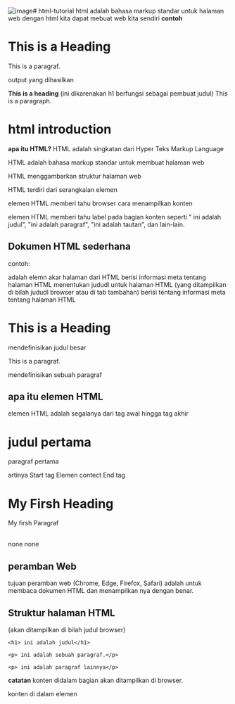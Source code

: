 ![image](https://github.com/user-attachments/assets/22469a02-3a61-43b9-84b1-88410b668fa9)# html-tutorial
html adalah bahasa markup standar untuk halaman web
dengan html kita dapat mebuat web kita sendiri
**contoh**
<!DOCTYPE html

<html>

<head>
 
<title>Page Title</title>

</head>

<h1>This is a Heading</h1>

<p>This is a paragraf.</p>

</body>

</html>

 output yang dihasilkan
 
**This is a heading**
 (ini dikarenakan h1 berfungsi sebagai pembuat judul)
This is a paragraph.

# html introduction 
**apa itu HTML?**
HTML adalah singkatan dari Hyper Teks Markup Language

HTML adalah bahasa markup standar untuk membuat halaman web

HTML menggambarkan struktur halaman web

HTML terdiri dari serangkaian elemen

elemen HTML memberi tahu browser cara menampilkan konten

elemen HTML memberi tahu label pada bagian konten seperti " ini adalah judul", "ini adalah paragraf", "ini adalah tautan", dan lain-lain. 

## Dokumen HTML sederhana ##
contoh:
<!DOCTYPE html mendefinisikan bahwa dokumn ini adalah dokumen HTML5

<html> adalah elemn akar halaman dari HTML

<head> berisi informasi meta tentang halaman HTML
  
<title>Page Title</title> menentukan jududl untuk halaman HTML (yang ditampilkan di bilah jududl browser atau di tab tambahan)

</head> berisi tentang informasi meta tentang halaman HTML

<h1>This is a Heading</h1> mendefinisikan judul besar

<p>This is a paragraf.</p> mendefinisikan sebuah paragraf

</body>
</html>

## apa itu elemen HTML ##
elemen HTML adalah segalanya dari tag awal hingga tag akhir

<h1> judul pertama </h1>
<p> paragraf pertama </p>

artinya 
Start tag                    Elemen contect                End tag
<h1>                         My Firsh Heading               </h1>

<p>                          My firsh Paragraf              </P>

<br>                         none                           none

## peramban Web ##
tujuan peramban web (Chrome, Edge, Firefox, Safari) adalah untuk membaca dokumen HTML dan menampilkan nya dengan benar. 

## Struktur halaman HTML ##
<kepala>
 
  <title> judul halaman </title> (akan ditampilkan di bilah judul browser)
  
</kepala>

<tubuh>
 
    <h1> ini adalah judul</h1>
    
    <p> ini adalah sebuah paragraf.</p>
    
    <p> ini adalah paragraf lainnya</p>
    
</tubuh>

**catatan**
konten didalam bagian <body> akan ditampilkan di browser.

konten di dalam elemen <title> akan ditampilkan di bilah judul browser atau di tab halaman. 

# Editor HTML #
Editor teks sederhana adalah semua hal yang diperlukan ketika mempelajari HTML. 

Pelajari HTML Menggunakan Notepad atau TextEdit
Halaman web dapat dibuat dan dimodifikasi menggunakan editor HTML profesional.

Namun, untuk mempelajari HTML kami merekomendasikan editor teks sederhana seperti Notepad (PC) atau TextEdit (Mac).

Kami percaya bahwa menggunakan editor teks sederhana adalah cara yang baik untuk mempelajari HTML.

Ikuti langkah-langkah di bawah ini untuk membuat halaman web pertama Anda dengan Notepad atau TextEdit.

**Langkah 1: Buka Notepad (PC)**
Windows 8 atau lebih baru:

Buka Layar Awal (simbol jendela di kiri bawah layar). Ketik Notepad .

Windows 7 atau versi sebelumnya:

Buka Start > Program > Aksesoris > Notepad

**Langkah 1: Buka TextEdit (Mac)**
Buka Finder > Aplikasi > TextEdit

Ubah juga beberapa preferensi agar aplikasi dapat menyimpan file dengan benar. Di Preferensi > Format > pilih "Teks Biasa"

Lalu pada bagian "Buka dan Simpan", centang kotak yang bertuliskan "Tampilkan berkas HTML sebagai kode HTML dan bukan teks yang diformat".

Lalu buka dokumen baru untuk meletakkan kode.

**Langkah 2: Tulis Beberapa HTML**
Tulis atau salin kode HTML berikut ke Notepad:
<!DOCTYPE html>
<html>
<body>

<h1>My First Heading</h1>

<p>My first paragraph.</p>

</body>
</html>

**Langkah 3: Simpan Halaman HTML**
Simpan berkas di komputer. Pilih File > Simpan sebagai di menu Notepad.

Beri nama file "index.htm" dan atur pengkodean ke UTF-8 (yang merupakan pengkodean yang disukai untuk file HTML).

tip: dapat menggunakan .htm atau .html sebagai ekstensi file. tidak ada perbedaan. 

**Langkah 4: Lihat Halaman HTML di Browser Anda**
Buka berkas HTML yang disimpan di peramban favorit (klik dua kali pada berkas tersebut, atau klik kanan - dan pilih "Buka dengan").

Hasilnya akan terlihat seperti ini:
**My Firsh Heading**
My firsh Paragraf

# contoh dasar HTML # 
## Dokumen HTMLM ##
Semua dokumen HTML harus dimulai dengan deklarasi tipe dokumen: <!DOCTYPE html>.

Dokumen HTML itu sendiri dimulai dengan <html>dan diakhiri dengan </html>.

Bagian yang terlihat dari dokumen HTML berada di antara <body>dan </body>.

CONTOH:
<!DOCTYPE html>
<html>
<body>

<h1>My First Heading</h1>
<p>My first paragraph.</p>

</body>
</html>


OUTPUT 
**My First Heading**
My First paragraf


**Deklarasi <!DOCTYPE>**
Deklarasi tersebut <!DOCTYPE>mewakili jenis dokumen, dan membantu browser menampilkan halaman web dengan benar.

Itu hanya boleh muncul satu kali, di bagian atas halaman (sebelum tag HTML apa pun).

Deklarasi <!DOCTYPE>tidak peka huruf besar/kecil.

Deklarasi <!DOCTYPE>untuk HTML5 adalah:

**<!DOCTYPE html>**

## Judul HTML ## 

Judul HTML didefinisikan dengan tag <h1>to <h6>.

<h1>mendefinisikan judul yang paling penting. <h6>mendefinisikan judul yang paling tidak penting: 

Contoh
<h1>This is heading 1</h1>
<h2>This is heading 2</h2>
<h3>This is heading 3</h3>
<h4>This is heading 4</h4>
<h5>This is heading 5</h5>
<h6>This is heading 6</h6>

</body>
</html>

output 
# This is heading 1 #
## This is heading 2 ##
### This is heading 3 ###
#### This is heading 4 ####
##### This is heading 5 #####
###### This is heading 6 ######

# Paragraf HTML #
Paragraf HTML didefinisikan dengan <p>tag:

Contoh
<p>This is a paragraph.</p>
<p>This is another paragraph.</p>

output
This is a paragraph

This is another paragraph. 

# Tautan HTML #
Tautan HTML didefinisikan dengan <a>tag:

Contoh
<a href="https://www.w3schools.com">This is a link</a>

output 
HTML Links

HTML links are defined with the a tag:

This is a link

Tujuan tautan ditetapkan dalam hrefatribut. 

Atribut digunakan untuk memberikan informasi tambahan tentang elemen HTML.


# Gambar HTML #
Gambar HTML didefinisikan dengan <img>tag.

File sumber ( src), teks alternatif ( alt), width, dan heightdisediakan sebagai atribut:

Contoh
<img src="w3schools.jpg" alt="W3Schools.com" width="104" height="142">

output 
HTML Images
HTML images are defined with the img tag:
## berserta gambar w3school ##


Cara Melihat Sumber HTML
Pernahkah Anda melihat halaman Web dan bertanya-tanya, "Hei! Bagaimana mereka melakukannya?"

Lihat Kode Sumber HTML:
Klik CTRL + U di halaman HTML, atau klik kanan pada halaman dan pilih "Lihat Sumber Halaman". Ini akan membuka tab baru yang berisi kode sumber HTML halaman tersebut.

Periksa Elemen HTML:
Klik kanan pada elemen (atau area kosong), dan pilih "Periksa" untuk melihat elemen apa saja yang ada (Anda akan melihat HTML dan CSS). Anda juga dapat mengedit HTML atau CSS secara langsung di panel Elemen atau Gaya yang terbuka.


# Elemen HTML #
elemen HTML didefinisikan oleh tag awal, beberapa konten, dan tag akhir. 
 
## elemen HTML adalah segalanya dari tag awal hingga tag akhir:*

<tagname> konten ada disini... </tagname>

contoh beberapa elemen HTML:

< h1 > Judul Pertamaku < /h1 >

< p > Paragraf pertama saya. < /p >

## Start tag	   Element content      	End tag
   <h1>	        My First Heading	     </h1>
   <p>	         My first paragraph.	  </p>
   <br>        	none	                 none

Catatan: Beberapa elemen HTML tidak memiliki konten (seperti elemen <br>). Elemen-elemen ini disebut elemen kosong. Elemen kosong tidak memiliki tag penutup!

## Elemen HTML Bersarang ##
Elemen HTML dapat bersarang (ini berarti suatu elemen dapat berisi elemen lain).

Semua dokumen HTML terdiri dari elemen-elemen HTML yang bertingkat.

Contoh berikut berisi empat elemen HTML ( <html>, <body>, <h1> dan <p>):

Contoh
<!DOCTYPE html>
<html>
<body>

<h1>My First Heading</h1>
<p>My first paragraph.</p>

</body>
</html>

output
## My Firsh Heading ##
My firsh paragraph

Contoh Dijelaskan
Elemen tersebut <html>merupakan elemen akar dan mendefinisikan keseluruhan dokumen HTML.

Ia memiliki tag awal <html>dan tag akhir </html>.

Kemudian di dalam <html>elemen tersebut ada <body> elemen:

<body>

<h1>My First Heading</h1>
<p>My first paragraph.</p>

</body>
Elemen <body>mendefinisikan isi dokumen.

Ia memiliki tag awal <body>dan tag akhir </body>.

Kemudian, di dalam <body>elemen tersebut ada dua elemen lainnya: <h1>dan <p>:

<h1>My First Heading</h1>
<p>My first paragraph.</p>
Elemen ini <h1>mendefinisikan sebuah judul.

Ini memiliki tag awal <h1>dan tag akhir </h1>:

<h1>My First Heading</h1>
Elemen <p>mendefinisikan sebuah paragraf.

Ini memiliki tag awal <p>dan tag akhir </p>:

<p>My first paragraph.</p>

## Jangan Pernah Melewatkan Tag Akhir ##
Beberapa elemen HTML akan ditampilkan dengan benar, bahkan jika Anda lupa tag penutup:

Contoh
<html>
<body>

<p>This is a paragraph
<p>This is a paragraph

</body>
</html>

output

This is a paragraph.

This is a paragraph.

Namun, jangan pernah mengandalkan ini! Hasil yang tidak diharapkan dan kesalahan dapat terjadi jika Anda lupa tag penutup!

## Elemen HTML Kosong ##
Elemen HTML tanpa konten disebut elemen kosong.

Tag ini <br> mendefinisikan jeda baris, dan merupakan elemen kosong tanpa tag penutup:

Contoh
<p>This is a <br> paragraph with a line break.</p>

output
This is a
paragraph with a line break.

## HTML tidak peka huruf besar/kecil ##
Tag HTML tidak peka huruf besar/kecil: <P>artinya sama dengan <p>.

Standar HTML tidak mengharuskan tag huruf kecil, tetapi W3C merekomendasikan huruf kecil dalam HTML, dan menuntut huruf kecil untuk jenis dokumen yang lebih ketat seperti XHTML.

### Di W3Schools kami selalu menggunakan nama tag huruf kecil. ###

## Referensi Tag HTML ##
Referensi tag W3Schools berisi informasi tambahan tentang tag ini dan atributnya.

###             Tag	Description ###
<html>	         Defines the root of an HTML document
<body>         	Defines the document's body
<h1> to <h6>   	Defines HTML headings


# Atribut HTML #
 Atribut HTML menyediakan informasi tambahan tentang elemen HTML.

## Atribut HTML
  Semua elemen HTML dapat memiliki atribut

  Atribut menyediakan informasi tambahan tentang elemen
  
  Atribut selalu ditentukan di tag awal
  
  Atribut biasanya datang dalam pasangan nama/nilai seperti: nama="nilai"
  
## Atribut href

Tag ini <a>mendefinisikan hyperlink. hrefAtribut menentukan URL halaman yang dituju oleh tautan tersebut:

Contoh
<a href="https://www.w3schools.com">Visit W3Schools</a>

OUTPUT

 The href Attribute
HTML links are defined with the a tag. The link address is specified in the href attribute:

Visit W3Schools

## Atribut src
Tag <img>ini digunakan untuk menyematkan gambar di halaman HTML. srcAtribut menentukan jalur ke gambar yang akan ditampilkan:

Contoh
<img src="img_girl.jpg">

OUTPUT

The src Attribute
HTML images are defined with the img tag, and the filename of the image source is specified in the src attribute:

Beserta foto seorang perempuan yang menghadap ke belakang


Ada dua cara untuk menentukan URL dalam src atribut:

1. URL Absolut - Tautan ke gambar eksternal yang dihosting di situs web lain. Contoh: src="https://www.w3schools.com/images/img_girl.jpg" .

Catatan: Gambar eksternal mungkin memiliki hak cipta. Jika Anda tidak memperoleh izin untuk menggunakannya, Anda mungkin melanggar undang-undang hak cipta. Selain itu, Anda tidak dapat mengontrol gambar eksternal; gambar tersebut dapat dihapus atau diubah secara tiba-tiba.

2. URL Relatif - Tautan ke gambar yang dihosting di dalam situs web. Di sini, URL tidak menyertakan nama domain. Jika URL dimulai tanpa garis miring, URL akan relatif terhadap halaman saat ini. Contoh: src="img_girl.jpg". Jika URL dimulai dengan garis miring, URL akan relatif terhadap domain. Contoh: src="/images/img_girl.jpg".

Kiat: Sebaiknya gunakan URL relatif. URL tersebut tidak akan rusak jika Anda mengubah domain.

## Atribut lebar dan tinggi
Tag <img>juga harus berisi atribut widthdan height, yang menentukan lebar dan tinggi gambar (dalam piksel):

Contoh
<img src="img_girl.jpg" width="500" height="600">

output
Width and Height Attributes
The width and height attributes of the img tag, defines the width and height of the image:
dengan perempuan yang mengahadap kebelakang

## Atribut alt
Atribut yang diperlukan altuntuk <img> tag menentukan teks alternatif untuk gambar, jika gambar tersebut tidak dapat ditampilkan karena suatu alasan. Hal ini dapat disebabkan oleh koneksi yang lambat, atau kesalahan pada srcatribut, atau jika pengguna menggunakan pembaca layar.

Contoh
<img src="img_girl.jpg" alt="Girl with a jacket">

output
The alt Attribute
The alt attribute should reflect the image content, so users who cannot see the image get an understanding of what the image contains: 
dengan seorang perempuan yang menghadap kebelakang


Contoh
Lihat apa yang terjadi jika kita mencoba menampilkan gambar yang tidak ada:

<img src="img_typo.jpg" alt="Girl with a jacket">

output
(foto tidak muncul) Girl with a jacket
If we try to display an image that does not exist, the value of the alt attribute will be displayed instead.

## Atribut gaya
Atribut styledigunakan untuk menambahkan gaya ke suatu elemen, seperti warna, font, ukuran, dan lainnya.

Contoh
<p style="color:red;">This is a red paragraph.</p>

output
The style Attribute
The style attribute is used to add styles to an element, such as color:

This is a red paragraph. (tulisan berwarna merah)


## Atribut lang
Anda harus selalu menyertakan langatribut di dalam <html>tag, untuk menyatakan bahasa halaman Web. Hal ini dimaksudkan untuk membantu mesin pencari dan browser.

Contoh berikut menentukan bahasa Inggris sebagai bahasa:

<!DOCTYPE html>
<html lang="en">
<body>
...
</body>
</html>

Kode negara juga dapat ditambahkan ke kode bahasa dalam lang atribut. Jadi, dua karakter pertama menentukan bahasa halaman HTML, dan dua karakter terakhir menentukan negara.

Contoh berikut menentukan bahasa Inggris sebagai bahasa dan Amerika Serikat sebagai negara:

<!DOCTYPE html>
<html lang="en-US">
<body>
...
</body>
</html>

## Judul Atribut
Atribut titlemendefinisikan beberapa informasi tambahan tentang suatu elemen.

Nilai atribut judul akan ditampilkan sebagai keterangan alat saat Anda mengarahkan kursor ke elemen tersebut:

Contoh
<p title="I'm a tooltip">This is a paragraph.</p>

output
The title Attribute
Mouse over this paragraph, to display the title attribute as a tooltip.

## Disarankan: Selalu menggunakan atribut huruf kecil
Standar HTML tidak memerlukan nama atribut huruf kecil.

Atribut judul (dan semua atribut lainnya) dapat ditulis dengan huruf besar atau kecil seperti title atau TITLE .

Namun, W3C merekomendasikan atribut huruf kecil dalam HTML, dan menuntut atribut huruf kecil untuk tipe dokumen yang lebih ketat seperti XHTML.

Di W3Schools kami selalu menggunakan nama atribut huruf kecil.

## Disarankan: Selalu Kutip Nilai Atribut
Standar HTML tidak memerlukan tanda kutip di sekitar nilai atribut.

Namun, W3C merekomendasikan tanda kutip dalam HTML, dan menuntut tanda kutip untuk tipe dokumen yang lebih ketat seperti XHTML.

Bagus:
<a href="https://www.w3schools.com/html/">Visit our HTML tutorial</a>
Buruk:
<a href=https://www.w3schools.com/html/>Visit our HTML tutorial</a>
Terkadang Anda harus menggunakan tanda kutip. Contoh ini tidak akan menampilkan atribut judul dengan benar, karena mengandung spasi:

Contoh
<p title=Description of W3Schools>

 output

 About W3Schools
You cannot omit quotes around an attribute value if the value contains spaces.

If you move the mouse over the paragraph above, your browser will only display the first word from the title.


### Di W3Schools kami selalu menggunakan tanda kutip di sekitar nilai atribut.

### Tanda kutip tunggal atau ganda?
Tanda kutip ganda di sekitar nilai atribut adalah yang paling umum dalam HTML, tetapi tanda kutip tunggal juga dapat digunakan.

Dalam beberapa situasi, ketika nilai atribut itu sendiri berisi tanda kutip ganda, maka perlu menggunakan tanda kutip tunggal:

<p title='John "ShotGun" Nelson'>
Atau sebaliknya:

<p title="John 'ShotGun' Nelson">


output

Single or Double Quotes?
In some situations, when the attribute value itself contains double quotes, it is necessary to use single quotes:

Move your mouse over the paragraphs below to see the effect:

John with double quotes

John with single quotes

# Judul HTML

Judul HTML adalah judul atau subjudul yang ingin ditampilkan di halaman web.

Contoh
# Heading 1
## Heading 2
### Heading 3
#### Heading 4
##### Heading 5
###### Heading 6

coding 
<!DOCTYPE html>
<html>
<body>

<h1>Heading 1</h1>
<h2>Heading 2</h2>
<h3>Heading 3</h3>
<h4>Heading 4</h4>
<h5>Heading 5</h5>
<h6>Heading 6</h6>

</body>
</html>

output
# Heading 1
## Heading 2
### Heading 3
#### Heading 4
##### Heading 5
###### Heading 6

# Judul HTML
Judul HTML didefinisikan dengan tag <h1>to <h6>.

<h1>mendefinisikan judul yang paling penting. <h6>mendefinisikan judul yang paling tidak penting.

Contoh
<h1>Heading 1</h1>
<h2>Heading 2</h2>
<h3>Heading 3</h3>
<h4>Heading 4</h4>
<h5>Heading 5</h5>
<h6>Heading 6</h6>
Catatan: Peramban secara otomatis menambahkan spasi (margin) sebelum dan sesudah judul.


output

# Heading 1
## Heading 2
### Heading 3
#### Heading 4
##### Heading 5
###### Heading 6

# Judul Itu Penting
Mesin pencari menggunakan judul untuk mengindeks struktur dan konten halaman web.

Pengguna sering kali membaca sekilas halaman berdasarkan judulnya. Penting untuk menggunakan judul guna menunjukkan struktur dokumen.

<h1>Judul harus digunakan untuk judul utama, diikuti oleh <h2>judul-judul, lalu yang kurang penting <h3>, dan seterusnya.

Catatan: Gunakan judul HTML hanya untuk judul. Jangan gunakan judul untuk membuat teks BESAR atau tebal .

# Judul yang lebih besar
Setiap judul HTML memiliki ukuran default. Namun, Anda dapat menentukan ukuran untuk setiap judul dengan styleatribut, menggunakan properti CSS font-size:

Contoh
<h1 style="font-size:60px;">Heading 1</h1>

output
# Heading 1
You can change the size of a heading with the style attribute, using the font-size property.


# Paragraf HTML
Sebuah paragraf selalu dimulai pada baris baru dan biasanya berupa blok teks.



# Paragraf HTML
Elemen HTML <p>mendefinisikan sebuah paragraf.

Sebuah paragraf selalu dimulai pada baris baru, dan peramban secara otomatis menambahkan spasi (margin) sebelum dan sesudah paragraf.

Contoh
<p>This is a paragraph.</p>
<p>This is another paragraph.</p>

output
This is a paragraph.

This is a paragraph.

This is a paragraph


# Tampilan HTML
kita tidak dapat yakin bagaimana HTML akan ditampilkan.

Layar besar atau kecil, dan jendela yang diubah ukurannya akan menghasilkan hasil yang berbeda.

Dengan HTML, Anda tidak dapat mengubah tampilan dengan menambahkan spasi tambahan atau baris tambahan dalam kode HTML Anda.

Peramban akan secara otomatis menghapus spasi dan baris tambahan saat halaman ditampilkan:

Contoh
<p>
This paragraph
contains a lot of lines
in the source code,
but the browser
ignores it.
</p>

<p>
This paragraph
contains         a lot of spaces
in the source         code,
but the        browser
ignores it.
</p>

output 

This paragraph contains a lot of lines in the source code, but the browser ignores it.

This paragraph contains a lot of spaces in the source code, but the browser ignores it.

The number of lines in a paragraph depends on the size of the browser window. If you resize the browser window, the number of lines in this paragraph will change.

# Aturan Horizontal HTML
Tag ini <hr>mendefinisikan pemisah tematik pada halaman HTML, dan paling sering ditampilkan sebagai aturan horizontal.

Elemen ini <hr>digunakan untuk memisahkan konten (atau menentukan perubahan) di halaman HTML:

Contoh
<h1>This is heading 1</h1>
<p>This is some text.</p>
<hr>
<h2>This is heading 2</h2>
<p>This is some other text.</p>
<hr>

output 
# This is heading 1
This is some text.

## This is heading 2
This is some other text.

### This is heading 2
This is some other text.
Tag tersebut <hr>adalah tag kosong, artinya tidak memiliki tag akhir.

# Pemutusan Baris HTML
Elemen HTML <br>mendefinisikan jeda baris.

Gunakan <br>jika Anda menginginkan jeda baris (baris baru) tanpa memulai paragraf baru:

Contoh
<p>This is<br>a paragraph<br>with line breaks.</p>
Tag tersebut <br>adalah tag kosong, artinya tidak memiliki tag akhir.

output
This is
a paragraph
with line breaks.

# Masalah Puisi
Puisi ini akan ditampilkan dalam satu baris:

Contoh
<p>
  My Bonnie lies over the ocean.

  My Bonnie lies over the sea.

  My Bonnie lies over the ocean.

  Oh, bring back my Bonnie to me.
</p>

output

In HTML, spaces and new lines are ignored:

My Bonnie lies over the ocean. My Bonnie lies over the sea. My Bonnie lies over the ocean. Oh, bring back my Bonnie to me.


# Solusi - Elemen HTML <pre>
Elemen HTML <pre>mendefinisikan teks yang telah diformat sebelumnya.

Teks di dalam <pre>elemen ditampilkan dalam font dengan lebar tetap (biasanya Courier), dan mempertahankan spasi dan jeda baris:

Contoh
<pre>
  My Bonnie lies over the ocean.

  My Bonnie lies over the sea.

  My Bonnie lies over the ocean.

  Oh, bring back my Bonnie to me.
</pre>

output

The pre tag preserves both spaces and line breaks:

   My Bonnie lies over the ocean.

   My Bonnie lies over the sea.

   My Bonnie lies over the ocean.
   
   Oh, bring back my Bonnie to me.

# Gaya HTML

 Atribut HTML styledigunakan untuk menambahkan gaya ke suatu elemen, seperti warna, font, ukuran, dan lainnya.

Contoh
Aku Merah (warna merah

Aku Biru (warna biru)

# Aku Besar

# Atribut Gaya HTML
Mengatur gaya suatu elemen HTML, dapat dilakukan dengan styleatribut.

Atribut HTML stylememiliki sintaksis berikut:

<tagname style="property:value;">
Properti adalah properti CSS. Nilai adalah nilai CSS .


# Warna Latar Belakang
Properti CSS background-colormendefinisikan warna latar belakang untuk elemen HTML.

Contoh
Mengatur warna latar belakang halaman menjadi biru muda:

<body style="background-color:powderblue;">

<h1>This is a heading</h1>
<p>This is a paragraph.</p>

</body>

output
This is a heading
This is a paragraph.
(latar biru) 

Contoh
Mengatur warna latar belakang untuk dua elemen berbeda:

<body>

<h1 style="background-color:powderblue;">This is a heading</h1>
<p style="background-color:tomato;">This is a paragraph.</p>

</body>

output
# This is a heading (warna biru)
This is a paragraph.(warna oren)
# Warna Teks
Properti CSS colormendefinisikan warna teks untuk elemen HTML:

Contoh
<h1 style="color:blue;">This is a heading</h1>
<p style="color:red;">This is a paragraph.</p>

output
 # This is a heading (warna biru)
This is a paragraph. (warna merah)

# Huruf
Properti CSS font-familymendefinisikan font yang akan digunakan untuk elemen HTML:

Contoh
<h1 style="font-family:verdana;">This is a heading</h1>
<p style="font-family:courier;">This is a paragraph.</p>

output

# This is a heading
This is a paragraph.


# Ukuran Teks
Properti CSS font-sizemendefinisikan ukuran teks untuk elemen HTML:

Contoh
<h1 style="font-size:300%;">This is a heading</h1>
<p style="font-size:160%;">This is a paragraph.</p>

output
# This is a heading
This is a paragraph.


# Penyelarasan Teks
Properti CSS text-alignmendefinisikan perataan teks horizontal untuk elemen HTML:

Contoh
<h1 style="text-align:center;">Centered Heading</h1>
<p style="text-align:center;">Centered paragraph.</p>


 output
 # Centered Heading
   Centered paragraph.

# Pemformatan Teks HTML
HTML berisi beberapa elemen untuk mendefinisikan teks dengan makna khusus.

Contoh
This text is bold

This text is italic

This is subscript and superscript

output

### This text is bold

*This text is italic

This is subscript and superscript (kecil besar tulisannya)

# Elemen Pemformatan HTML
Elemen pemformatan dirancang untuk menampilkan jenis teks khusus:

<b>- Teks tebal
<strong>- Teks penting
<i>- Teks miring
<em>- Teks yang ditekankan
<mark>- Teks yang ditandai
<small>- Teks lebih kecil
<del>- Teks dihapus
<ins>- Teks yang disisipkan
<sub>- Teks subskrip
<sup>- Teks superskrip

# Elemen HTML <b> dan <strong>
Elemen HTML <b>mendefinisikan teks tebal, tanpa kepentingan tambahan apa pun.

Contoh
<b>This text is bold</b>

output 

This text is normal.

### This text is bold.

Elemen HTML <strong>mendefinisikan teks dengan kepentingan yang kuat. Konten di dalamnya biasanya ditampilkan dalam huruf tebal.

Contoh
<strong>This text is important!</strong>

output

This text is normal.

### This text is important!

# Elemen HTML <i> dan <em>
Elemen HTML <i>mendefinisikan bagian teks dalam gaya atau suasana alternatif. Konten di dalamnya biasanya ditampilkan dalam huruf miring.

Tip: Tag ini <i>sering digunakan untuk menunjukkan istilah teknis, frasa dari bahasa lain, pemikiran, nama kapal, dll.

Contoh
<i>This text is italic</i>

output
This text is normal.

* This text is italic.
  
Elemen HTML <em>mendefinisikan teks yang ditekankan. Konten di dalamnya biasanya ditampilkan dalam huruf miring.

Kiat: Pembaca layar akan mengucapkan kata-kata <em> dengan penekanan, menggunakan tekanan verbal.

Contoh
<em>This text is emphasized</em>

This text is normal.

* This text is emphasized.

# Elemen HTML <kecil>
Elemen HTML <small>mendefinisikan teks yang lebih kecil:

Contoh
<small>This is some smaller text.</small>

output
# This is some normal text.

This is some smaller text.

# Elemen HTML <mark>
Elemen HTML <mark>mendefinisikan teks yang harus ditandai atau disorot:

Contoh
<p>Do not forget to buy <mark>milk</mark> today.</p>

output
Do not forget to buy milk today.


# Elemen HTML <del>
Elemen HTML <del>mendefinisikan teks yang telah dihapus dari sebuah dokumen. Peramban biasanya akan mencoret teks yang dihapus dengan garis:

Contoh
<p>My favorite color is <del>blue</del> red.</p>

output 
My favorite color is blue red.


# Elemen HTML <ins>
Elemen HTML <ins>mendefinisikan teks yang telah disisipkan ke dalam dokumen. Peramban biasanya akan menggarisbawahi teks yang disisipkan:

Contoh
<p>My favorite color is <del>blue</del> <ins>red</ins>.</p>

output
My favorite color is blue red.

# Elemen HTML <sub>
Elemen HTML <sub>mendefinisikan teks subskrip. Teks subskrip muncul setengah karakter di bawah garis normal, dan terkadang ditampilkan dalam font yang lebih kecil. Teks subskrip dapat digunakan untuk rumus kimia, seperti H 2 O:

Contoh
<p>This is <sub>subscripted</sub> text.</p>

output 

This is subscripted text.

# Elemen HTML <sup>
Elemen HTML <sup>mendefinisikan teks superskrip. Teks superskrip muncul setengah karakter di atas baris normal, dan terkadang ditampilkan dalam font yang lebih kecil. Teks superskrip dapat digunakan untuk catatan kaki, seperti WWW [1] :

Contoh
<p>This is <sup>superscripted</sup> text.</p>

 output
 This is superscripted text. (superscripted huruf kecil)
 
 # Elemen Kutipan dan Sitasi HTML
Dalam bab ini kita akan membahas elemen <blockquote>, <q>, <abbr>, <address>, <cite>, dan <bdo>HTML.

Contoh
Here is a quote from WWF's website:

For 60 years, WWF has worked to help people and nature thrive. As the world's leading conservation organization, WWF works in nearly 100 countries. At every level, we collaborate with people around the world to develop and deliver innovative solutions that protect communities, wildlife, and the places in which they live.

output
Here is a quote from WWF's website:

For 60 years, WWF has worked to help people and nature thrive. As the world's leading conservation organization, WWF works in nearly 100 countries. At every level, we collaborate with people around the world to develop and deliver innovative solutions that protect communities, wildlife, and the places in which they live.


# HTML <blockquote> untuk Kutipan
Elemen HTML <blockquote>mendefinisikan bagian yang dikutip dari sumber lain.

Peramban biasanya membuat indentasi <blockquote>pada elemen.

Contoh
<p>Here is a quote from WWF's website:</p>
<blockquote cite="http://www.worldwildlife.org/who/index.html">
For 60 years, WWF has worked to help people and nature thrive. As the world's leading conservation organization, WWF works in nearly 100 countries. At every level, we collaborate with people around the world to develop and deliver innovative solutions that protect communities, wildlife, and the places in which they live.
</blockquote>

output
Here is a quote from WWF's website:

For 60 years, WWF has worked to help people and nature thrive. As the world's leading conservation organization, WWF works in nearly 100 countries. At every level, we collaborate with people around the world to develop and deliver innovative solutions that protect communities, wildlife, and the places in which they live.
# HTML <q> untuk Kutipan Pendek
Tag HTML <q>mendefinisikan kutipan pendek.

Peramban biasanya menyisipkan tanda kutip di sekitar kutipan.

Contoh
<p>WWF's goal is to: <q>Build a future where people live in harmony with nature.</q></p>

output
Browsers usually insert quotation marks around the q element.

WWF's goal is to: Build a future where people live in harmony with nature.


# HTML <abbr> untuk Singkatan
Tag HTML <abbr>mendefinisikan singkatan atau akronim, seperti "HTML", "CSS", "Tuan", "Dr.", "ASAP", "ATM".

Menandai singkatan dapat memberikan informasi yang berguna bagi peramban, sistem penerjemahan, dan mesin pencari.

Kiat: Gunakan atribut judul global untuk menampilkan deskripsi singkatan/akronim saat Anda mengarahkan kursor ke elemen tersebut. 

Contoh
<p>The <abbr title="World Health Organization">WHO</abbr> was founded in 1948.</p>

output
The WHO was founded in 1948.

Marking up abbreviations can give useful information to browsers, translation systems and search-engines.

# HTML <alamat> untuk Informasi Kontak
Tag HTML <address>mendefinisikan informasi kontak untuk penulis/pemilik dokumen atau artikel.

Informasi kontak dapat berupa alamat email, URL, alamat fisik, nomor telepon, pegangan media sosial, dll.

Teks dalam <address>elemen biasanya ditampilkan dalam huruf miring, dan peramban akan selalu menambahkan jeda baris sebelum dan sesudah <address>elemen.

Contoh
<address>
Written by John Doe.<br>
Visit us at:<br>
Example.com<br>
Box 564, Disneyland<br>
USA
</address>

output
The HTML address element defines contact information (author/owner) of a document or article.

* Written by John Doe.
* Visit us at:
* Example.com
* Box 564, Disneyland
* USA


# HTML <cite> untuk Judul Karya
Tag HTML <cite>mendefinisikan judul suatu karya kreatif (misalnya buku, puisi, lagu, film, lukisan, patung, dll.).

#### Catatan: Nama seseorang bukanlah judul suatu karya.

Teks dalam <cite>elemen biasanya ditampilkan dalam huruf miring .

Contoh
<p><cite>The Scream</cite> by Edvard Munch. Painted in 1893.</p>

output

The HTML cite element defines the title of a work.

Browsers usually display cite elements in italic.
 (adanya gambar)
The Scream
The Scream by Edvard Munch. Painted in 1893.

# HTML <bdo> untuk Penimpaan Dua Arah
BDO singkatan dari Bi-Directional Override.

Tag HTML <bdo>digunakan untuk mengganti arah teks saat ini:

Contoh
<bdo dir="rtl">This text will be written from right to left</bdo>

output
If your browser supports bi-directional override (bdo), the next line will be written from right to left (rtl):

This line will be written from right to left

# Elemen Kutipan dan Sitasi HTML
Tag          	Description
<abbr>	       Defines an abbreviation or acronym
<address>	    Defines contact information for the author/owner of a     document
<bdo>	        Defines the text direction
<blockquote>	 Defines a section that is quoted from another source
<cite>	       Defines the title of a work
<q>	          Defines a short inline quotation

# Komentar HTML
Komentar HTML tidak ditampilkan di browser, tetapi dapat membantu mendokumentasikan kode sumber HTML Anda.

# Tag Komentar HTML
Anda dapat menambahkan komentar ke sumber HTML Anda dengan menggunakan sintaks berikut:

<!-- Write your comments here -->
Perhatikan bahwa ada tanda seru (!) di tag awal, tetapi tidak di tag akhir.

Catatan: Komentar tidak ditampilkan oleh browser, tetapi dapat membantu mendokumentasikan kode sumber HTML Anda.

# Tambahkan Komentar
Dengan komentar Anda dapat menempatkan pemberitahuan dan pengingat dalam kode HTML Anda:

Contoh
<!-- This is a comment -->

<p>This is a paragraph.</p>

<!-- Remember to add more information here -->

output
This is a paragraph.


# Komentar HTML
Komentar HTML tidak ditampilkan di browser, tetapi dapat membantu mendokumentasikan kode sumber HTML Anda.

# Tag Komentar HTML
Anda dapat menambahkan komentar ke sumber HTML Anda dengan menggunakan sintaks berikut:

<!-- Write your comments here -->
Perhatikan bahwa ada tanda seru (!) di tag awal, tetapi tidak di tag akhir.

Catatan: Komentar tidak ditampilkan oleh browser, tetapi dapat membantu mendokumentasikan kode sumber HTML Anda.

# Tambahkan Komentar
Dengan komentar Anda dapat menempatkan pemberitahuan dan pengingat dalam kode HTML Anda:

Contoh
<!-- This is a comment -->

<p>This is a paragraph.</p>

<!-- Remember to add more information here -->

output
This is a paragraph.


# Sembunyikan Konten
Komentar dapat digunakan untuk menyembunyikan konten.

Ini dapat membantu jika Anda menyembunyikan konten untuk sementara:

Contoh
<p>This is a paragraph.</p>

<!-- <p>This is another paragraph </p> -->

<p>This is a paragraph too.</p>

output
This is a paragraph.

This is a paragraph too.

Anda juga dapat menyembunyikan lebih dari satu baris. Semua yang ada di antara <!--dan --> akan disembunyikan dari tampilan.

# Contoh
Sembunyikan bagian kode HTML:

<p>This is a paragraph.</p>
<!--
<p>Look at this cool image:</p>
<img border="0" src="pic_trulli.jpg" alt="Trulli">
-->
<p>This is a paragraph too.</p>

output
This is a paragraph.

This is a paragraph too.


Komentar juga bagus untuk men-debug HTML, karena Anda dapat mengomentari baris kode HTML, satu per satu, untuk mencari kesalahan.


# Sembunyikan Konten Sebaris
Komentar dapat digunakan untuk menyembunyikan bagian di tengah kode HTML.

Contoh
Sembunyikan bagian paragraf:

<p>This <!-- great text --> is a paragraph.</p>

output
This is a paragraph.


# Sembunyikan Konten 
Komentar dapat digunakan untuk menyembunyikan konten.

Ini dapat membantu jika Anda menyembunyikan konten untuk sementara:

## Contoh
<p>This is a paragraph.</p>

<!-- <p>This is another paragraph </p> -->

<p>This is a paragraph too.</p>

output
This is a paragraph.
 This is a paragraph too.
 
## Contoh
Sembunyikan bagian kode HTML:

<p>This is a paragraph.</p>
<!--
<p>Look at this cool image:</p>
<img border="0" src="pic_trulli.jpg" alt="Trulli">
-->
<p>This is a paragraph too.</p>

output
This is a paragraph.

This is a paragraph too.


Komentar juga bagus untuk men-debug HTML, karena Anda dapat mengomentari baris kode HTML, satu per satu, untuk mencari kesalahan.


# Sembunyikan Konten Sebaris
Komentar dapat digunakan untuk menyembunyikan bagian di tengah kode HTML.

Contoh
Sembunyikan bagian paragraf:

<p>This <!-- great text --> is a paragraph.</p>

output
This is a paragraph.


# Warna HTML
Warna HTML ditentukan dengan nama warna yang telah ditetapkan sebelumnya, atau dengan nilai RGB, HEX, HSL, RGBA, atau HSLA.

# Nama Warna
Dalam HTML, warna dapat ditentukan dengan menggunakan nama warna:

Tomat
Oranye
Dodger Biru
SedangLautHijau
Abu-abu
Batu tulis biru
Ungu
Abu-abu Muda

## Warna Latar Belakang
Anda dapat mengatur warna latar belakang untuk elemen HTML:

Halo Dunia

Lorem ipsum dolor sit amet, pembentuk adipiscing elit, sed diam nonummy nibh euismod tincidunt ut laoreet dolore magna aliquam erat volutpat. Dengan sedikit racun, latihan kami yang ullamcorper suscipit lobortis tidak akan keluar dari komodo yang diakibatkannya.

Contoh
<h1 style="background-color:DodgerBlue;">Hello World</h1>
<p style="background-color:Tomato;">Lorem ipsum...</p>

output

# Hello World

### Lorem ipsum dolor sit amet, consectetuer adipiscing elit, sed diam nonummy nibh euismod tincidunt ut laoreet dolore magna aliquam erat volutpat. Ut wisi enim ad minim veniam, quis nostrud exerci tation ullamcorper suscipit lobortis nisl ut aliquip ex ea commodo consequat.


# Warna Teks
Anda dapat mengatur warna teks:

Halo Dunia
Lorem ipsum dolor sit amet, pembentuk adipiscing elit, sed diam nonummy nibh euismod tincidunt ut laoreet dolore magna aliquam erat volutpat.

Dengan sedikit racun, latihan kami yang ullamcorper suscipit lobortis tidak akan keluar dari komodo yang diakibatkannya.

Contoh
<h1 style="color:Tomato;">Hello World</h1>
<p style="color:DodgerBlue;">Lorem ipsum...</p>
<p style="color:MediumSeaGreen;">Ut wisi enim...</p>

output

Hello World
Lorem ipsum dolor sit amet, consectetuer adipiscing elit, sed diam nonummy nibh euismod tincidunt ut laoreet dolore magna aliquam erat volutpat.

Ut wisi enim ad minim veniam, quis nostrud exerci tation ullamcorper suscipit lobortis nisl ut aliquip ex ea commodo consequat.

# Warna Batas
Anda dapat mengatur warna batas:

Halo Dunia
Halo Dunia
Halo Dunia
Contoh
<h1 style="border:2px solid Tomato;">Hello World</h1>
<h1 style="border:2px solid DodgerBlue;">Hello World</h1>
<h1 style="border:2px solid Violet;">Hello World</h1>

output
### Hello World
### Hello World
### Hello World

# Nilai Warna
Dalam HTML, warna juga dapat ditentukan menggunakan nilai RGB, nilai HEX, nilai HSL, nilai RGBA, dan nilai HSLA.

Tiga elemen <div> berikut memiliki warna latar belakang yang diatur dengan nilai RGB, HEX, dan HSL:

warna merah(255, 99, 71)
#ff6347
hsl(9, 100%, 64%)
Dua elemen <div> berikut memiliki warna latar belakang yang diatur dengan nilai RGBA dan HSLA, yang menambahkan saluran Alpha ke warna (di sini kita memiliki transparansi 50%):

rgba(255, 99, 71, 0,5)
hsla(9, 100%, 64%, 0,5)
Contoh
<h1 style="background-color:rgb(255, 99, 71);">...</h1>
<h1 style="background-color:#ff6347;">...</h1>
<h1 style="background-color:hsl(9, 100%, 64%);">...</h1>

<h1 style="background-color:rgba(255, 99, 71, 0.5);">...</h1>
<h1 style="background-color:hsla(9, 100%, 64%, 0.5);">...</h1>

output

Same as color name "Tomato":

rgb(255, 99, 71)
#ff6347
hsl(9, 100%, 64%)

Same as color name "Tomato", but 50% transparent:

rgba(255, 99, 71, 0.5)
hsla(9, 100%, 64%, 0.5)
In addition to the predefined color names, colors can be specified using RGB, HEX, HSL, or even transparent colors using RGBA or HSLA color values.


# Warna HTML RGB dan RGBA
Nilai warna RGB mewakili sumber cahaya MERAH, HIJAU, dan BIRU.

Nilai warna RGBA merupakan perluasan dari RGB dengan saluran Alfa (opasitas).

# Nilai Warna RGB
Dalam HTML, warna dapat ditentukan sebagai nilai RGB, menggunakan rumus ini:

# rgb ( merah, hijau , biru )

Setiap parameter (merah, hijau, dan biru) menentukan intensitas warna dengan nilai antara 0 dan 255.

Ini berarti ada 256 x 256 x 256 = 16777216 kemungkinan warna!

Misalnya, rgb(255, 0, 0) ditampilkan sebagai merah, karena merah ditetapkan ke nilai tertingginya (255), dan dua lainnya (hijau dan biru) ditetapkan ke 0.

Contoh lain, rgb(0, 255, 0) ditampilkan sebagai hijau, karena hijau ditetapkan ke nilai tertingginya (255), dan dua lainnya (merah dan biru) ditetapkan ke 0.

Untuk menampilkan warna hitam, atur semua parameter warna ke 0, seperti ini: rgb(0, 0, 0).

Untuk menampilkan warna putih, atur semua parameter warna ke 255, seperti ini: rgb(255, 255, 255).

Contoh
rgb(255, 0, 0)
rgb(0, 0, 255)
rgb(60, 179, 113)
rgb(238, 130, 238)
rgb(255, 165, 0)
rgb(106, 90, 205)

output
rgb(255, 0, 0)
rgb(0, 0, 255)
rgb(60, 179, 113)
rgb(238, 130, 238)
rgb(255, 165, 0)
rgb(106, 90, 205)

# Nuansa Abu-abu
Nuansa abu-abu sering kali didefinisikan menggunakan nilai yang sama untuk ketiga parameter:

Contoh
rgb(60, 60, 60)
rgb(100, 100, 100)
rgb(140, 140, 140)
rgb(180, 180, 180)
rgb(200, 200, 200)
rgb(240, 240, 240)

output
rgb(60, 60, 60)
rgb(100, 100, 100)
rgb(140, 140, 140)
rgb(180, 180, 180)
rgb(200, 200, 200)
rgb(240, 240, 240)

abu tua ke muda

# Nilai Warna RGBA
Nilai warna RGBA merupakan perluasan nilai warna RGB dengan saluran Alfa - yang menentukan opasitas suatu warna.

Nilai warna RGBA ditentukan dengan:

#### rgba ( merah, hijau , biru, alfa )

Parameter alpha adalah angka antara 0,0 (sepenuhnya transparan) dan 1,0 (tidak transparan sama sekali):

Contoh
rgba(255, 99, 71, 0)
rgba(255, 99, 71, 0.2)
rgba(255, 99, 71, 0.4)
rgba(255, 99, 71, 0.6)
rgba(255, 99, 71, 0.8)
rgba(255, 99, 71, 1)

output

rgba(255, 99, 71, 0)
rgba(255, 99, 71, 0.2)
rgba(255, 99, 71, 0.4)
rgba(255, 99, 71, 0.6)
rgba(255, 99, 71, 0.8)
rgba(255, 99, 71, 1)

putih ke pink tua

# Warna HTML HEX
Warna heksadesimal ditentukan dengan: #RRGGBB, di mana bilangan bulat heksadesimal RR (merah), GG (hijau), dan BB (biru) menentukan komponen warna.

# Nilai Warna HEX
Dalam HTML, warna dapat ditentukan menggunakan nilai heksadesimal dalam bentuk:

###### rrggbb​

Di mana rr (merah), gg (hijau), dan bb (biru) adalah nilai heksadesimal antara 00 dan ff (sama dengan desimal 0-255).

Misalnya, #ff0000 ditampilkan sebagai merah, karena merah ditetapkan ke nilai tertingginya (ff), dan dua lainnya (hijau dan biru) ditetapkan ke 00.

Contoh lain, #00ff00 ditampilkan sebagai hijau, karena hijau ditetapkan ke nilai tertingginya (ff), dan dua lainnya (merah dan biru) ditetapkan ke 00.

Untuk menampilkan warna hitam, atur semua parameter warna ke 00, seperti ini: #000000.

Untuk menampilkan warna putih, atur semua parameter warna ke ff, seperti ini: #ffffff.

Lakukan percobaan dengan mencampur nilai HEX di bawah ini:

#ff6347

Contoh
#ff0000
#0000ff
#3cb371
#ee82ee
#ffa500
#6a5acd

output
#ff0000 (merah)
#0000ff (biru)
#3cb371 (hijau)
#ee82ee (ungu)
#ffa500 (kuning)
#6a5acd (biru muda)

# Nuansa Abu-abu
Nuansa abu-abu sering kali didefinisikan menggunakan nilai yang sama untuk ketiga parameter:

Contoh
#404040
#686868
#a0a0a0
#bebebe
#dcdcdc
#f8f8f8

output
#404040 (abu tua)
#686868 (abu tua muda)
#a0a0a0 (abu muda)
#bebebe (abu muda-muda)
#dcdcdc (abu paling muda)
#f8f8f8 (putih)

# Warna HTML HSL dan HSLA
HSL merupakan singkatan dari hue (rona), saturation (saturasi), dan lightness (kecerahan).

Nilai warna HSLA merupakan perluasan dari HSL dengan saluran Alfa (opasitas).

# Nilai Warna HSL
Dalam HTML, warna dapat ditentukan menggunakan rona, saturasi, dan kecerahan (HSL) dalam bentuk:

### hsl( rona , saturasi , kecerahan )

Rona adalah derajat pada roda warna dari 0 hingga 360. 0 adalah merah, 120 adalah hijau, dan 240 adalah biru.

Saturasi adalah nilai persentase. 0% berarti corak abu-abu, dan 100% merupakan warna penuh.

Kecerahan juga merupakan nilai persentase. 0% berwarna hitam, dan 100% berwarna putih.

Lakukan percobaan dengan mencampur nilai HSL di bawah ini:

## Contoh
hsl(0, 100%, 50%)
hsl(240, 100%, 50%)
hsl(147, 50%, 47%)
hsl(300, 76%, 72%)
hsl(39, 100%, 50%)
hsl(248, 53%, 58%)

output
hsl(0, 100%, 50%)        merah
hsl(240, 100%, 50%)      biru
hsl(147, 50%, 47%)       hijau
hsl(300, 76%, 72%)       pink
hsl(39, 100%, 50%)       kuning
hsl(248, 53%, 58%)       ungu

# Kejenuhan
Saturasi dapat digambarkan sebagai intensitas warna.

100% adalah warna murni, tidak ada nuansa abu-abu.

50% adalah 50% abu-abu, tetapi Anda masih dapat melihat warnanya.

0% sepenuhnya abu-abu; Anda tidak dapat lagi melihat warnanya.

# Contoh
hsl(0, 100%, 50%)
hsl(0, 80%, 50%)
hsl(0, 60%, 50%)
hsl(0, 40%, 50%)
hsl(0, 20%, 50%)
hsl(0, 0%, 50%)

output
hsl(0, 100%, 50%)  merah
hsl(0, 80%, 50%)   merah muda
hsl(0, 60%, 50%)   pink agak muda
hsl(0, 40%, 50%)   pink muda
hsl(0, 20%, 50%)   pink muda
hsl(0, 0%, 50%)    abu
With HSL colors, less saturation mean less color. 0% is completely gray.


# Keringanan
Tingkat kecerahan suatu warna dapat dijelaskan dengan seberapa banyak cahaya yang ingin Anda berikan pada warna tersebut, di mana 0% berarti tidak ada cahaya (hitam), 50% berarti 50% cahaya (tidak gelap maupun terang), dan 100% berarti kecerahan penuh (putih).

Contoh
hsl(0, 100%, 0%)      hitam
hsl(0, 100%, 25%)     maron 
hsl(0, 100%, 50%)     merah
hsl(0, 100%, 75%)     pink
hsl(0, 100%, 90%)     pink muda
hsl(0, 100%, 100%)    putih

# Nuansa Abu-abu
Nuansa abu-abu sering kali ditentukan dengan mengatur rona dan saturasi ke angka 0, dan menyesuaikan kecerahan dari 0% hingga 100% untuk mendapatkan nuansa yang lebih gelap/lebih terang:

Contoh
hsl(0, 0%, 20%) abu tua
hsl(0, 0%, 30%)
hsl(0, 0%, 40%)
hsl(0, 0%, 60%)
hsl(0, 0%, 70%)
hsl(0, 0%, 90%) putih

# Nilai Warna HSLA
Nilai warna HSLA merupakan perluasan dari nilai warna HSL, dengan saluran Alfa - yang menentukan opasitas suatu warna.

Nilai warna HSLA ditentukan dengan:

hsla ( rona, saturasi , kecerahan, alfa )

Parameter alpha adalah angka antara 0,0 (sepenuhnya transparan) dan 1,0 (tidak transparan sama sekali):

Contoh
hsla(9, 100%, 64%, 0)
hsla(9, 100%, 64%, 0.2)
hsla(9, 100%, 64%, 0.4)
hsla(9, 100%, 64%, 0.6)
hsla(9, 100%, 64%, 0.8)
hsla(9, 100%, 64%, 1)

output
putih sampai orange


# Gaya HTML - CSS
CSS singkatan dari Cascading Style Sheets.

CSS menghemat banyak pekerjaan. CSS dapat mengendalikan tata letak beberapa halaman web sekaligus.

## CSS = Gaya dan Warna
Memanipulasi Teks
Warna,  Kotak

# Apa itu CSS?
Cascading Style Sheets (CSS) digunakan untuk memformat tata letak halaman web.

Dengan CSS, Anda dapat mengontrol warna, font, ukuran teks, jarak antar elemen, bagaimana elemen diposisikan dan ditata, gambar latar belakang atau warna latar belakang apa yang akan digunakan, tampilan berbeda untuk perangkat dan ukuran layar berbeda, dan banyak lagi!

Kiat: Kata cascading berarti bahwa gaya yang diterapkan pada elemen induk juga akan berlaku pada semua elemen anak dalam induk. Jadi, jika Anda menyetel warna teks isi menjadi "biru", semua judul, paragraf, dan elemen teks lainnya dalam isi juga akan mendapatkan warna yang sama (kecuali Anda menentukan hal lain)!

# Menggunakan CSS
CSS dapat ditambahkan ke dokumen HTML dengan 3 cara:

     Inline - dengan menggunakan styleatribut di dalam elemen HTML
     Internal - dengan menggunakan <style>elemen di <head>bagian
     Eksternal - dengan menggunakan <link> elemen untuk menautkan ke file CSS eksternal
     
Cara yang paling umum untuk menambahkan CSS adalah dengan mempertahankan gaya dalam berkas CSS eksternal. Namun, dalam tutorial ini kita akan menggunakan gaya internal dan inline, karena cara ini lebih mudah didemonstrasikan dan lebih mudah bagi Anda untuk mencobanya sendiri.

# CSS sebaris
CSS sebaris digunakan untuk menerapkan gaya unik pada satu elemen HTML.

CSS sebaris menggunakan styleatribut elemen HTML.

Contoh berikut menetapkan warna teks <h1>elemen menjadi biru, dan warna teks elemen <p>menjadi merah:

# Contoh
<h1 style="color:blue;">A Blue Heading</h1>

<p style="color:red;">A red paragraph.</p>

output
# A Blue Heading
A red paragraph.

# CSS internal
CSS internal digunakan untuk menentukan gaya untuk satu halaman HTML.

CSS internal didefinisikan di <head>bagian halaman HTML, dalam suatu <style>elemen.

Contoh berikut menetapkan warna teks SEMUA <h1>elemen (pada halaman tersebut) menjadi biru, dan warna teks SEMUA elemen <p>menjadi merah. Selain itu, halaman akan ditampilkan dengan warna latar belakang "powderblue": 

Contoh
<!DOCTYPE html>
<html>
<head>
<style>
body {background-color: powderblue;}
h1   {color: blue;}
p    {color: red;}
</style>
</head>
<body>

<h1>This is a heading</h1>
<p>This is a paragraph.</p>

</body>
</html>

output
# This is a heading (biru)
## This is a paragraph. (merah)


# CSS Eksternal
Lembar gaya eksternal digunakan untuk menentukan gaya untuk banyak halaman HTML.

Untuk menggunakan lembar gaya eksternal, tambahkan tautan ke lembar gaya tersebut di <head>bagian setiap halaman HTML:

Contoh
<!DOCTYPE html>
<html>
<head>
  <link rel="stylesheet" href="styles.css">
</head>
<body>

<h1>This is a heading</h1>
<p>This is a paragraph.</p>

</body>
</html>

output
# This is a heading
This is a paragraph.

Lembar gaya eksternal dapat ditulis dalam editor teks apa pun. File tidak boleh berisi kode HTML apa pun, dan harus disimpan dengan ekstensi .css.

Berikut ini adalah tampilan file "styles.css":

"gaya.css":
body {
  background-color: powderblue;
}
h1 {
  color: blue;
}
p {
  color: red;
}
Kiat: Dengan lembar gaya eksternal, Anda dapat mengubah tampilan seluruh situs web, dengan mengubah satu berkas!

# Warna, Font, dan Ukuran CSS
Di sini, kami akan menunjukkan beberapa properti CSS yang umum digunakan. Anda akan mempelajarinya lebih lanjut nanti.

Properti CSS colormenentukan warna teks yang akan digunakan.

Properti CSS font-familymendefinisikan font yang akan digunakan.

Properti CSS font-sizemenentukan ukuran teks yang akan digunakan.

Contoh
Penggunaan properti warna CSS, font-family dan font-size:

<!DOCTYPE html>
<html>
<head>
<style>
h1 {
  color: blue;
  font-family: verdana;
  font-size: 300%;
}
p {
  color: red;
  font-family: courier;
  font-size: 160%;
}
</style>
</head>
<body>

<h1>This is a heading</h1>
<p>This is a paragraph.</p>

</body>
</html>

output
# This is a heading (biru)
### This is a paragraph. (merah)

# Batas CSS
Properti CSS bordermendefinisikan batas di sekitar elemen HTML.

Tip: Anda dapat menentukan batas untuk hampir semua elemen HTML.

Contoh
Penggunaan properti border CSS: 

p {
  border: 2px solid powderblue;
}

 output
 
# This is a heading
This is a paragraph.

This is a paragraph.

This is a paragraph.
(ada tabelnya)


# Tautan HTML
Tautan ditemukan di hampir semua halaman web. Tautan memungkinkan pengguna untuk mengeklik dari satu halaman ke halaman lainnya.

# Tautan HTML - Hyperlink
Tautan HTML adalah hyperlink.

Anda dapat mengeklik tautan dan melompat ke dokumen lain.

Saat Anda menggerakkan mouse pada suatu tautan, panah mouse akan berubah menjadi tangan kecil.

Catatan: Tautan tidak harus berupa teks. Tautan dapat berupa gambar atau elemen HTML lainnya!

# Tautan HTML - Sintaksis
Tag HTML <a>mendefinisikan hyperlink. Tag ini memiliki sintaks berikut:

<a href="url">link text</a>
Atribut yang paling penting dari <a> elemen adalah hrefatribut, yang menunjukkan tujuan tautan.

Teks tautan adalah bagian yang akan terlihat oleh pembaca.

Mengklik teks tautan akan mengarahkan pembaca ke alamat URL yang ditentukan.

Contoh
Contoh ini menunjukkan cara membuat tautan ke W3Schools.com:

<a href="https://www.w3schools.com/">Visit W3Schools.com!</a>
Secara default, tautan akan muncul seperti berikut di semua browser:

Tautan yang belum dikunjungi diberi garis bawah dan berwarna biru
Tautan yang telah dikunjungi digarisbawahi dan berwarna ungu
Tautan aktif digaris bawahi dan berwarna merah
Tip: Tautan tentu saja dapat diberi gaya dengan CSS, untuk mendapatkan tampilan lain!

# Tautan HTML - Atribut Target
Secara default, halaman yang ditautkan akan ditampilkan di jendela browser saat ini. Untuk mengubahnya, Anda harus menentukan target lain untuk tautan tersebut.

Atribut targetmenentukan tempat untuk membuka dokumen yang ditautkan.

Atribut targetdapat memiliki salah satu nilai berikut:

_self- Default. Membuka dokumen di jendela/tab yang sama saat diklik
_blank- Membuka dokumen di jendela atau tab baru
_parent- Membuka dokumen di bingkai induk
_top- Membuka dokumen di badan penuh jendela
Contoh
Gunakan target="_blank" untuk membuka dokumen tertaut di jendela atau tab browser baru:

<a href="https://www.w3schools.com/" target="_blank">Visit W3Schools!</a>

output

# The target Attribute
Visit W3Schools!
If target="_blank", the link will open in a new browser window or tab.


# URL Absolut vs. URL Relatif
Kedua contoh di atas menggunakan URL absolut (alamat web lengkap) dalam hrefatribut.

Tautan lokal (tautan ke halaman dalam situs web yang sama) ditentukan dengan URL relatif (tanpa bagian "https://www"):

Contoh
<h2>Absolute URLs</h2>
<p><a href="https://www.w3.org/">W3C</a></p>
<p><a href="https://www.google.com/">Google</a></p>

<h2>Relative URLs</h2>
<p><a href="html_images.asp">HTML Images</a></p>
<p><a href="/css/default.asp">CSS Tutorial</a></p>

output
# Absolute URLs
W3C

Google

# Relative URLs
HTML Images

CSS Tutorial


# Tautan HTML - Gunakan Gambar sebagai Tautan
Untuk menggunakan gambar sebagai tautan, cukup masukkan <img> tag di dalam <a>tag:

Contoh
<a href="default.asp">
<img src="smiley.gif" alt="HTML tutorial" style="width:42px;height:42px;">
</a>

 output
 
 Image as a Link
The image below is a link. Try to click on it.
emote

# Tautan ke Alamat Email
Gunakan mailto:di dalam hrefatribut untuk membuat tautan yang membuka program email pengguna (agar mereka dapat mengirim email baru):

Contoh
<a href="mailto:someone@example.com">Send email</a>

output
## Link to an Email Address
To create a link that opens in the user's email program (to let them send a new email), use mailto: inside the href attribute:

Send email

# Tombol sebagai Tautan
Untuk menggunakan tombol HTML sebagai tautan, Anda harus menambahkan beberapa kode JavaScript.

JavaScript memungkinkan Anda menentukan apa yang terjadi pada peristiwa tertentu, seperti mengklik tombol:

Contoh
<button onclick="document.location='default.asp'">HTML Tutorial</button> 

output
# Button as a Links
Click the button to go to the HTML tutorial.

HTML Tutorial (tabel)

# Judul Tautan
Atribut ini titlemenentukan informasi tambahan tentang suatu elemen. Informasi ini paling sering ditampilkan sebagai teks keterangan alat saat mouse bergerak di atas elemen tersebut.

Contoh
<a href="https://www.w3schools.com/html/" title="Go to W3Schools HTML section">Visit our HTML Tutorial</a>

output

# Link Titles
The title attribute specifies extra information about an element. The information is most often shown as a tooltip text when the mouse moves over the element.

Visit our HTML Tutorial

# Lebih lanjut tentang URL Absolut dan URL Relatif
Contoh
Gunakan URL lengkap untuk menautkan ke halaman web: 

<a href="https://www.w3schools.com/html/default.asp">HTML tutorial</a>

output

# External Paths
This example uses a full URL to link to a web page:

HTML tutorial

Contoh
Tautan ke halaman yang terletak di folder html di situs web saat ini: 

<a href="/html/default.asp">HTML tutorial</a>

output


# External Paths
This example links to a page located in the html folder on the current web site:

HTML tutorial

Contoh
Tautan ke halaman yang terletak di folder yang sama dengan halaman saat ini: 

<a href="default.asp">HTML tutorial</a>

output

# External Paths
This example links to a page located in the same folder as the current page:

HTML tutorial

Contoh
Tautan ke halaman yang terletak di folder yang sama dengan halaman saat ini: 

<a href="default.asp">HTML tutorial</a>

output

# External Paths
This example links to a page located in the same folder as the current page:

HTML tutorial


Tautan HTML - Berbagai Warna
Tautan HTML ditampilkan dalam warna berbeda tergantung pada apakah tautan tersebut telah dikunjungi, belum dikunjungi, atau aktif.

Warna Tautan HTML
Secara default, tautan akan muncul seperti ini (di semua browser):

Tautan yang belum dikunjungi diberi garis bawah dan berwarna biru
Tautan yang telah dikunjungi digarisbawahi dan berwarna ungu
Tautan aktif digaris bawahi dan berwarna merah
Anda dapat mengubah warna status tautan dengan menggunakan CSS:

Contoh
Di sini, tautan yang belum dikunjungi akan berwarna hijau tanpa garis bawah. Tautan yang dikunjungi akan berwarna merah muda tanpa garis bawah. Tautan yang aktif akan berwarna kuning dan bergaris bawah. Selain itu, saat mengarahkan kursor ke tautan (a:hover), tautan akan berubah menjadi merah dan bergaris bawah:

<style>
a:link {
  color: green;
  background-color: transparent;
  text-decoration: none;
}

a:visited {
  color: pink;
  background-color: transparent;
  text-decoration: none;
}

a:hover {
  color: red;
  background-color: transparent;
  text-decoration: underline;
}

a:active {
  color: yellow;
  background-color: transparent;
  text-decoration: underline;
}
</style>
IKLAN

Tombol Tautan
Sebuah tautan juga dapat diberi gaya seperti tombol, dengan menggunakan CSS:

Ini adalah tautannya
Contoh
<style>
a:link, a:visited {
  background-color: #f44336;
  color: white;
  padding: 15px 25px;
  text-align: center;
  text-decoration: none;
  display: inline-block;
}

a:hover, a:active {
  background-color: red;
}
</style>  
Tautan HTML - Berbagai Warna
Tautan HTML ditampilkan dalam warna berbeda tergantung pada apakah tautan tersebut telah dikunjungi, belum dikunjungi, atau aktif.

Warna Tautan HTML
Secara default, tautan akan muncul seperti ini (di semua browser):

Tautan yang belum dikunjungi diberi garis bawah dan berwarna biru
Tautan yang telah dikunjungi digarisbawahi dan berwarna ungu
Tautan aktif digaris bawahi dan berwarna merah
Anda dapat mengubah warna status tautan dengan menggunakan CSS:

Contoh
Di sini, tautan yang belum dikunjungi akan berwarna hijau tanpa garis bawah. Tautan yang dikunjungi akan berwarna merah muda tanpa garis bawah. Tautan yang aktif akan berwarna kuning dan bergaris bawah. Selain itu, saat mengarahkan kursor ke tautan (a:hover), tautan akan berubah menjadi merah dan bergaris bawah:

<style>
a:link {
  color: green;
  background-color: transparent;
  text-decoration: none;
}

a:visited {
  color: pink;
  background-color: transparent;
  text-decoration: none;
}

a:hover {
  color: red;
  background-color: transparent;
  text-decoration: underline;
}

a:active {
  color: yellow;
  background-color: transparent;
  text-decoration: underline;
}
</style>
IKLAN

Tombol Tautan
Sebuah tautan juga dapat diberi gaya seperti tombol, dengan menggunakan CSS:

Ini adalah tautannya
Contoh
<style>
a:link, a:visited {
  background-color: #f44336;
  color: white;
  padding: 15px 25px;
  text-align: center;
  text-decoration: none;
  display: inline-block;
}

a:hover, a:active {
  background-color: red;
}
</style>
